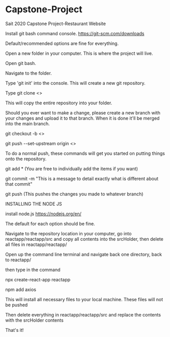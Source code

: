 # Capstone-Project
Sait 2020 Capstone Project-Restaurant Website

Install git bash command console.
https://git-scm.com/downloads

Default/recommended options are fine for everything.

Open a new folder in your computer.  This is where the project will live.

Open git bash.

Navigate to the folder.

Type 'git init' into the console.  This will create a new git repository.

Type git clone <<REPOSITORY LINK HERE>>

This will copy the entire repository into your folder.



Should you ever want to make a change, please create a new branch with your changes and upload it to that branch.
When it is done it'll be merged into the main branch.

git checkout -b <<BRANCH NAME>>

git push --set-upstream origin <<BRANCH NAME>>


To do a normal push, these commands will get you started on putting things onto the repository.

git add *    (You are free to individually add the items if you want)

git commit -m "This is a message to detail exactly what is different about that commit"

git push     (This pushes the changes you made to whatever branch)


INSTALLING THE NODE JS

install node.js
https://nodejs.org/en/

The default for each option should be fine.

Navigate to the repository location in your computer, go into reactapp/reactapp/src and copy all contents into the srcHolder, then delete all files in reactapp/reactapp/

Open up the command line terminal and navigate back one directory, back to reactapp/

then type in the command

npx create-react-app reactapp

npm add axios

This will install all necessary files to your local machine.  These files will not be pushed

Then delete everything in reactapp/reactapp/src and replace the contents with the srcHolder contents

That's it!
